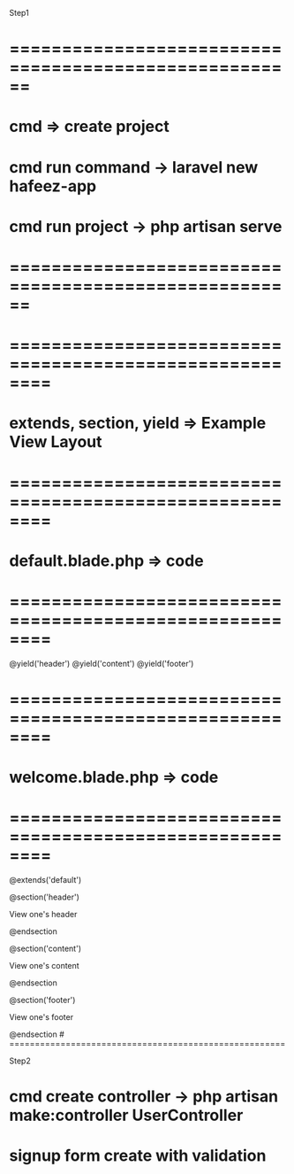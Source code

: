 Step1

# ======================================================
# cmd => create project
# cmd run command -> laravel new hafeez-app
# cmd run project -> php artisan serve 
# ======================================================



# ========================================================
# extends, section, yield => Example View Layout
# ========================================================


# default.blade.php => code
# ========================================================
<html>
<body>
@yield('header')
@yield('content')
@yield('footer')
</body>
</html>


# ========================================================
# welcome.blade.php => code
# ========================================================
@extends('default')

@section('header')
    <p>View one's header</p>
@endsection

@section('content')
    <p>View one's content</p>
@endsection

@section('footer')
   <p>View one's footer</p>
@endsection
# ======================================================



Step2
# cmd create controller -> php artisan make:controller UserController
# signup form create with validation




